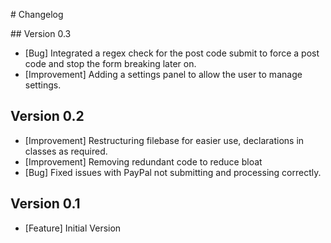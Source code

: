 # Changelog

## Version 0.3

- [Bug] Integrated a regex check for the post code submit to force a post code and stop the form breaking later on.
- [Improvement] Adding a settings panel to allow the user to manage settings.

## Version 0.2
- [Improvement] Restructuring filebase for easier use, declarations in classes as required.
- [Improvement] Removing redundant code to reduce bloat
- [Bug] Fixed issues with PayPal not submitting and processing correctly.

## Version 0.1
- [Feature] Initial Version